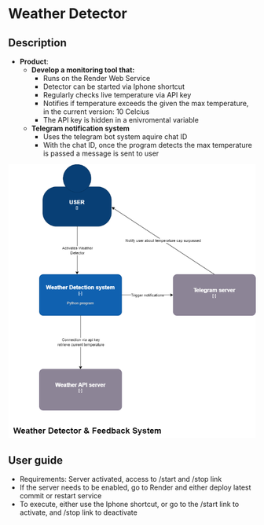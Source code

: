 # Weather Detector

## Description

- **Product**:
    - **Develop a monitoring tool that:**
        - Runs on the Render Web Service
        - Detector can be started via Iphone shortcut
        - Regularly checks live temperature via API key
        - Notifies if temperature exceeds the given the max temperature, in the current version: 10 Celcius
        - The API key is hidden in a enivromental variable
    - **Telegram notification system**
        - Uses the telegram bot system aquire chat ID
        - With the chat ID, once the program detects the max temperature is passed a message is sent to user

![Alt text](image.png)

## User guide

- Requirements: Server activated, access to /start and /stop link
- If the server needs to be enabled, go to Render and either deploy latest commit or restart service
- To execute, either use the Iphone shortcut, or go to the /start link to activate, and /stop link to deactivate
